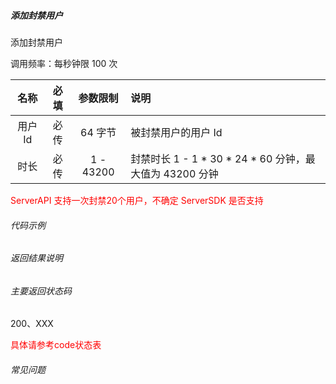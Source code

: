 ##### 添加封禁用户

添加封禁用户

调用频率：每秒钟限 100 次

|名称|必填|参数限制|说明|
| :---------:| :---------:|:---------:| :-------|
|用户 Id|必传|64 字节|被封禁用户的用户 Id|
|时长|必传|1 - 43200 |封禁时长 1 - 1 * 30 * 24 * 60 分钟，最大值为 43200 分钟|

<span style="color:red;">ServerAPI 支持一次封禁20个用户，不确定 ServerSDK 是否支持</span>

###### 代码示例

###### 返回结果说明

###### 主要返回状态码

200、XXX

<span style="color:red;">具体请参考code状态表</span>

###### 常见问题
